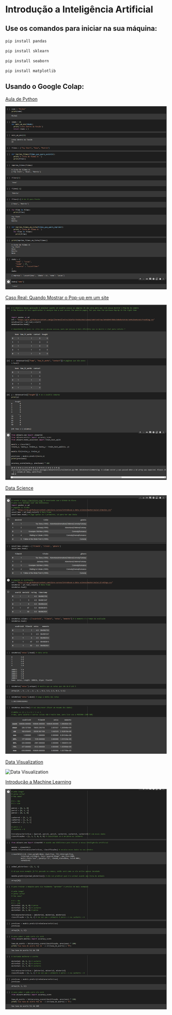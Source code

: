 # Introdução a Inteligência Artificial

## Use os comandos para iniciar na sua máquina:

``
pip install pandas
``

``
pip install sklearn
``

``
pip install seaborn
``

``
pip install matplotlib
``

## Usando o Google Colap:

[Aula de Python](https://colab.research.google.com/drive/1JJ4UX4CXYnnsREeJx-TCUX6hlcHMwzq5?usp=sharing)

![Aula de Python](https://github.com/Lucas-Henrique-Lopes-Costa/Introducao-Inteligencia-Artificial/blob/main/img/Aula%20de%20Python.jpg)

[Caso Real: Quando Mostrar o Pop-up em um site](https://colab.research.google.com/drive/1yTxryTiaJ409kCy1A9yqGwrOFQXqgL5Z?usp=sharing)

![Caso Real: Quando Mostrar o Pop-up em um site](https://github.com/Lucas-Henrique-Lopes-Costa/Introducao-Inteligencia-Artificial/blob/main/img/Caso%20Real_%20Quando%20Mostrar%20o%20Pop-up%20em%20um%20site.jpg)

[Data Science](https://colab.research.google.com/drive/18oNfORThdKDUcBchUHWPiiKIMO19OE06?usp=sharing)

![Data Science](https://github.com/Lucas-Henrique-Lopes-Costa/Introducao-Inteligencia-Artificial/blob/main/img/Data%20Science.jpg)

[Data Visualization](https://colab.research.google.com/drive/1uRO4ilyyRRW_967jV1g7owL4br1uMg-4?usp=sharing)

![Data Visualization](https://github.com/Lucas-Henrique-Lopes-Costa/Introducao-Inteligencia-Artificial/blob/main/img/Data%20Visualization%20-%20Colaboratory.gif?raw=true)

[Introdução a Machine Learning](https://colab.research.google.com/drive/1HF5S_C3HipClRHo5qwHlUhfS6n4EIOMM?usp=sharing)

![Introdução a Machine Learning](https://github.com/Lucas-Henrique-Lopes-Costa/Introducao-Inteligencia-Artificial/blob/main/img/Introdu%C3%A7%C3%A3o%20a%20Machine%20Learning.jpg)